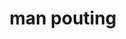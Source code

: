 ---
layout: smileys&emotion
title: man pouting
emoji: man_pouting
permalink: 🙎‍♂️.html
image: assets/img/3moji/man_pouting.png
---